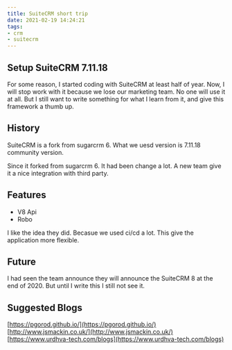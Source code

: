 ```yaml
---
title: SuiteCRM short trip
date: 2021-02-19 14:24:21
tags:
- crm
- suitecrm
---
```


## Setup SuiteCRM 7.11.18

For some reason, I started coding with SuiteCRM at least half of year.
Now, I will stop work with it because we lose our marketing team. No one will use it at all.
But I still want to write something for what I learn from it, and give this framework a thumb up.

## History

SuiteCRM is a fork from sugarcrm 6. What we uesd version is 7.11.18 community version.

Since it forked from sugarcrm 6. It had been change a lot. A new team give it a nice integration with third party.

## Features

* V8 Api
* Robo

I like the idea they did. Becasue we used ci/cd a lot. This give the application more flexible.

## Future

I had seen the team announce they will announce the SuiteCRM 8 at the end of 2020. But until I write this I still not see it.

## Suggested Blogs

[https://pgorod.github.io/](https://pgorod.github.io/)
[http://www.jsmackin.co.uk/](http://www.jsmackin.co.uk/)
[https://www.urdhva-tech.com/blogs](https://www.urdhva-tech.com/blogs)
